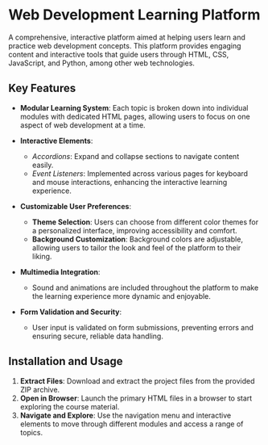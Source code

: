 # Web Development Learning Platform

A comprehensive, interactive platform aimed at helping users learn and practice web development concepts. This platform provides engaging content and interactive tools that guide users through HTML, CSS, JavaScript, and Python, among other web technologies.

## Key Features

- **Modular Learning System**: Each topic is broken down into individual modules with dedicated HTML pages, allowing users to focus on one aspect of web development at a time.

- **Interactive Elements**:
  - *Accordions*: Expand and collapse sections to navigate content easily.
  - *Event Listeners*: Implemented across various pages for keyboard and mouse interactions, enhancing the interactive learning experience.
  
- **Customizable User Preferences**:
  - **Theme Selection**: Users can choose from different color themes for a personalized interface, improving accessibility and comfort.
  - **Background Customization**: Background colors are adjustable, allowing users to tailor the look and feel of the platform to their liking.
  
- **Multimedia Integration**:
  - Sound and animations are included throughout the platform to make the learning experience more dynamic and enjoyable.
  
- **Form Validation and Security**:
  - User input is validated on form submissions, preventing errors and ensuring secure, reliable data handling.

## Installation and Usage

1. **Extract Files**: Download and extract the project files from the provided ZIP archive.
2. **Open in Browser**: Launch the primary HTML files in a browser to start exploring the course material.
3. **Navigate and Explore**: Use the navigation menu and interactive elements to move through different modules and access a range of topics.
